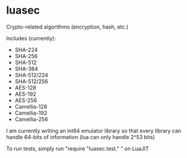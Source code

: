 # luasec
Crypto-related algorithms (encryption, hash, etc.)

Includes (currently):
- SHA-224
- SHA-256
- SHA-512
- SHA-384
- SHA-512/224
- SHA-512/256
- AES-128
- AES-192
- AES-256
- Camellia-128
- Camellia-192
- Camellia-256

I am currently writing an int64 emulator library so that every library can handle 64-bits of information
(lua can only handle 2^53 bits)

To run tests, simply run "require "luasec.test.<lib-name>" " on LuaJIT
